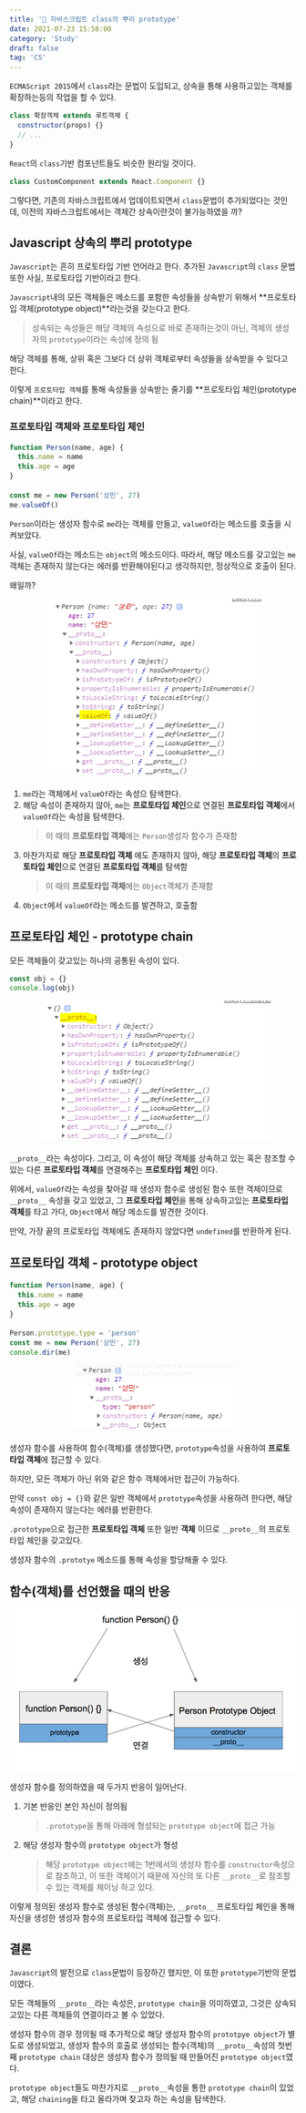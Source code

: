 ```yaml
---
title: '🌳 자바스크립트 class의 뿌리 prototype'
date: 2021-07-23 15:58:00
category: 'Study'
draft: false
tag: 'CS'
---
```


`ECMAScript 2015`에서 `class`라는 문법이 도입되고, 상속을 통해 사용하고있는 객체를 확장하는등의 작업을 할 수 있다.

```js
class 확장객체 extends 루트객체 {
  constructor(props) {}
  // ...
}
```

`React`의 `class`기반 컴포넌트들도 비슷한 원리일 것이다.

```js
class CustomComponent extends React.Component {}
```

그렇다면, 기존의 자바스크립트에서 업데이트되면서 `class`문법이 추가되었다는 것인데, 이전의 자바스크립트에서는 객체간 상속이란것이 불가능하였을 까?

## Javascript 상속의 뿌리 prototype

`Javascript`는 흔히 프로토타입 기반 언어라고 한다. 추가된 `Javascript`의 `class` 문법 또한 사실, 프로토타입 기반이라고 한다.

`Javascript`내의 모든 객체들은 메소드를 포함한 속성들을 상속받기 위해서 **프로토타입 객체(prototype object)**라는것을 갖는다고 한다.

> 상속되는 속성들은 해당 객체의 속성으로 바로 존재하는것이 아닌, 객체의 생성자의 `prototype`이라는 속성에 정의 됨

해당 객체를 통해, 상위 혹은 그보다 더 상위 객체로부터 속성들을 상속받을 수 있다고 한다.

이렇게 `프로토타입 객체`를 통해 속성들을 상속받는 줄기를 **프로토타입 체인(prototype chain)**이라고 한다.

### 프로토타입 객체와 프로토타입 체인

```js
function Person(name, age) {
  this.name = name
  this.age = age
}

const me = new Person('상민', 27)
me.valueOf()
```

`Person`이라는 생성자 함수로 `me`라는 객체를 만들고, `valueOf`라는 메소드를 호출을 시켜보았다.

사실, `valueOf`라는 메소드는 `object`의 메소드이다. 따라서, 해당 메소드를 갖고있는 `me`객체는 존재하지 않는다는 에러를 반환해야된다고 생각하지만, 정상적으로 호출이 된다.

왜일까?

<div style="margin : 0 auto; text-align : center">
  <img src="/img/2021/07/25/1.PNG" alt="1">
</div>

1. `me`라는 객체에서 `valueOf`라는 속성으 탐색한다.
2. 해당 속성이 존재하지 않아, `me`는 **프로토타입 체인**으로 연결된 **프로토타입 객체**에서 `valueOf`라는 속성을 탐색한다.
   > 이 때의 **프로토타입 객체**에는 `Person`생성자 함수가 존재함
3. 마찬가지로 해당 **프로토타입 객체** 에도 존재하지 않아, 해당 **프로토타입 객체**의 **프로토타입 체인**으로 연결된 **프로토타입 객체**를 탐색함
   > 이 때의 **프로토타입 객체**에는 `Object`객체가 존재함
4. `Object`에서 `valueOf`라는 메소드를 발견하고, 호출함

## 프로토타입 체인 - prototype chain

모든 객체들이 갖고있는 하나의 공통된 속성이 있다.

```js
const obj = {}
console.log(obj)
```

<div style="margin : 0 auto; text-align : center">
  <img src="/img/2021/07/25/2.PNG" alt="2">
</div>

`__proto__`라는 속성이다. 그리고, 이 속성이 해당 객체를 상속하고 있는 혹은 참조할 수 있는 다른 **프로토타입 객체**를 연결해주는 **프로토타입 체인** 이다.

위에서, `valueOf`라는 속성을 찾아갈 때 생성자 함수로 생성된 함수 또한 객체이므로 `__proto__` 속성을 갖고 있었고, 그 **프로토타입 체인**을 통해 상속하고있는 **프로토타입 객체**를 타고 가다, `Object`에서 해당 메소드를 발견한 것이다.

만약, 가장 끝의 프로토타입 객체에도 존재하지 않았다면 `undefined`를 반환하게 된다.

## 프로토타입 객체 - prototype object

```js
function Person(name, age) {
  this.name = name
  this.age = age
}

Person.prototype.type = 'person'
const me = new Person('상민', 27)
console.dir(me)
```

<div style="margin : 0 auto; text-align : center">
  <img src="/img/2021/07/25/3.PNG" alt="3">
</div>

생성자 함수를 사용하여 함수(객체)를 생성했다면, `prototype`속성을 사용하여 **프로토타입 객체**에 접근할 수 있다.

하지만, 모든 객체가 아닌 위와 같은 함수 객체에서만 접근이 가능하다.

만약 `const obj = {}`와 같은 일반 객체에서 `prototype`속성을 사용하려 한다면, 해당 속성이 존재하지 않는다는 에러를 반환한다.

`.prototype`으로 접근한 **프로토타입 객체** 또한 일반 **객체** 이므로 `__proto__`의 프로토타입 체인을 갖고있다.

생성자 함수의 `.prototye` 메소드를 통해 속성을 할당해줄 수 있다.

## 함수(객체)를 선언했을 때의 반응

<div style="margin : 0 auto; text-align : center">
  <img src="/img/2021/07/25/4.png" alt="4">
</div>

생성자 함수를 정의하였을 때 두가지 반응이 일어난다.

1. 기본 반응인 본인 자신이 정의됨
   > `.prototype`을 통해 아래에 형성되는 `prototype object`에 접근 가능
2. 해당 생성자 함수의 `prototype object`가 형성
   > 해당 `prototype object`에는 1번에서의 생성자 함수를 `constructor`속성으로 참조하고, 이 또한 객체이기 때문에 자신의 또 다른 `__proto__`로 참조할 수 있는 객체를 체이닝 하고 있다.

이렇게 정의된 생성자 함수로 생성된 함수(객체)는, `__proto__` 프로토타입 체인을 통해 자신을 생성한 생성자 함수의 프로토타입 객체에 접근할 수 있다.

## 결론

`Javascript`의 발전으로 `class`문법이 등장하긴 했지만, 이 또한 `prototype`기반의 문법이였다.

모든 객체들의 `__proto__`라는 속성은, `prototype chain`을 의미하였고, 그것은 상속되고있는 다른 객체들의 연결이라고 볼 수 있었다.

생성자 함수의 경우 정의될 때 추가적으로 해당 생성자 함수의 `prototpye object`가 별도로 생성되었고, 생성자 함수의 호출로 생성되는 함수(객체)의 `__proto__`속성의 첫번째 `prototype chain` 대상은 생성자 함수가 정의될 때 만들어진 `prototype object`였다.

`prototype object`들도 마찬가지로 `__proto__`속성을 통한 `prototype chain`이 있었고, 해당 `chaining`을 타고 올라가며 찾고자 하는 속성을 탐색한다.
